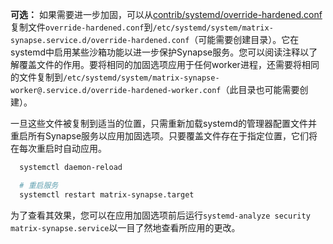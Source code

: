 ﻿**可选：** 如果需要进一步加固，可以从[contrib/systemd/override-hardened.conf](https://github.com/element-hq/synapse/tree/develop/contrib/systemd/)复制文件`override-hardened.conf`到`/etc/systemd/system/matrix-synapse.service.d/override-hardened.conf`（可能需要创建目录）。它在systemd中启用某些沙箱功能以进一步保护Synapse服务。您可以阅读注释以了解覆盖文件的作用。要将相同的加固选项应用于任何worker进程，还需要将相同的文件复制到`/etc/systemd/system/matrix-synapse-worker@.service.d/override-hardened-worker.conf`（此目录也可能需要创建）。

一旦这些文件被复制到适当的位置，只需重新加载systemd的管理器配置文件并重启所有Synapse服务以应用加固选项。只要覆盖文件存在于指定位置，它们将在每次重启时自动应用。

```sh
  systemctl daemon-reload

  # 重启服务
  systemctl restart matrix-synapse.target
```

为了查看其效果，您可以在应用加固选项前后运行`systemd-analyze security matrix-synapse.service`以一目了然地查看所应用的更改。